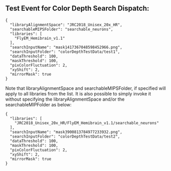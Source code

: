 ## Test Event for Color Depth Search Dispatch:

```
{
  "libraryAlignmentSpace": "JRC2018_Unisex_20x_HR",
  "searchableMIPSFolder": "searchable_neurons",
  "libraries": [
    "FlyEM_Hemibrain_v1.1"
  ],
  "searchInputName": "mask1417367048598452966.png",
  "searchInputFolder": "colorDepthTestData/test1",
  "dataThreshold": 100,
  "maskThreshold": 100,
  "pixColorFluctuation": 2,
  "xyShift": 2,
  "mirrorMask": true
}
```

Note that libraryAlignmentSpace and searchableMIPSFolder, if specified will apply to all libraries from the list.
It is also possible to simply invoke it without specifying the libraryAlignmentSpace and/or the searchableMIPFolder
as below:
```
{
  "libraries": [
    "JRC2018_Unisex_20x_HR/FlyEM_Hemibrain_v1.1/searchable_neurons"
  ],
  "searchInputName": "mask3900813784977233932.png",
  "searchInputFolder": "colorDepthTestData/test2",
  "dataThreshold": 100,
  "maskThreshold": 100,
  "pixColorFluctuation": 2,
  "xyShift": 2,
  "mirrorMask": true
}
```
